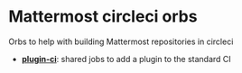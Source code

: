 # Mattermost circleci orbs

Orbs to help with building Mattermost repositories in circleci

* [**plugin-ci**](https://circleci.com/orbs/registry/orb/mattermost/plugin-ci): shared jobs to add a plugin to the standard CI
